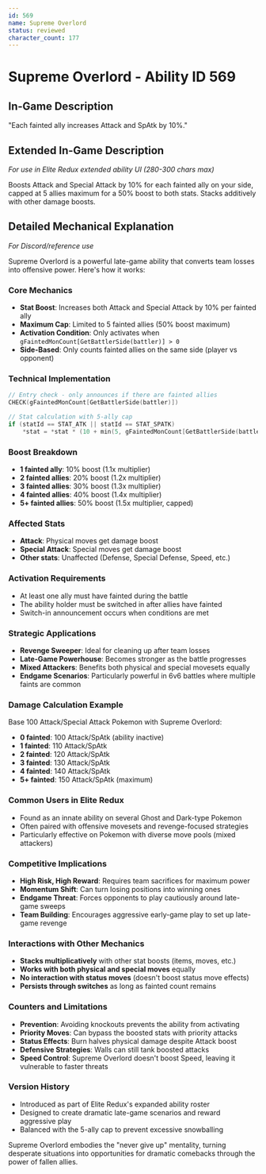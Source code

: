 ```yaml
---
id: 569
name: Supreme Overlord
status: reviewed
character_count: 177
---
```


# Supreme Overlord - Ability ID 569

## In-Game Description
"Each fainted ally increases Attack and SpAtk by 10%."

## Extended In-Game Description
*For use in Elite Redux extended ability UI (280-300 chars max)*

Boosts Attack and Special Attack by 10% for each fainted ally on your side, capped at 5 allies maximum for a 50% boost to both stats. Stacks additively with other damage boosts.

## Detailed Mechanical Explanation
*For Discord/reference use*

Supreme Overlord is a powerful late-game ability that converts team losses into offensive power. Here's how it works:

### Core Mechanics
- **Stat Boost**: Increases both Attack and Special Attack by 10% per fainted ally
- **Maximum Cap**: Limited to 5 fainted allies (50% boost maximum)
- **Activation Condition**: Only activates when `gFaintedMonCount[GetBattlerSide(battler)] > 0`
- **Side-Based**: Only counts fainted allies on the same side (player vs opponent)

### Technical Implementation
```cpp
// Entry check - only announces if there are fainted allies
CHECK(gFaintedMonCount[GetBattlerSide(battler)])

// Stat calculation with 5-ally cap
if (statId == STAT_ATK || statId == STAT_SPATK) 
    *stat = *stat * (10 + min(5, gFaintedMonCount[GetBattlerSide(battler)])) / 10;
```

### Boost Breakdown
- **1 fainted ally**: 10% boost (1.1x multiplier)
- **2 fainted allies**: 20% boost (1.2x multiplier) 
- **3 fainted allies**: 30% boost (1.3x multiplier)
- **4 fainted allies**: 40% boost (1.4x multiplier)
- **5+ fainted allies**: 50% boost (1.5x multiplier, capped)

### Affected Stats
- **Attack**: Physical moves get damage boost
- **Special Attack**: Special moves get damage boost
- **Other stats**: Unaffected (Defense, Special Defense, Speed, etc.)

### Activation Requirements
- At least one ally must have fainted during the battle
- The ability holder must be switched in after allies have fainted
- Switch-in announcement occurs when conditions are met

### Strategic Applications
- **Revenge Sweeper**: Ideal for cleaning up after team losses
- **Late-Game Powerhouse**: Becomes stronger as the battle progresses
- **Mixed Attackers**: Benefits both physical and special movesets equally
- **Endgame Scenarios**: Particularly powerful in 6v6 battles where multiple faints are common

### Damage Calculation Example
Base 100 Attack/Special Attack Pokemon with Supreme Overlord:
- **0 fainted**: 100 Attack/SpAtk (ability inactive)
- **1 fainted**: 110 Attack/SpAtk
- **2 fainted**: 120 Attack/SpAtk
- **3 fainted**: 130 Attack/SpAtk
- **4 fainted**: 140 Attack/SpAtk
- **5+ fainted**: 150 Attack/SpAtk (maximum)

### Common Users in Elite Redux
- Found as an innate ability on several Ghost and Dark-type Pokemon
- Often paired with offensive movesets and revenge-focused strategies
- Particularly effective on Pokemon with diverse move pools (mixed attackers)

### Competitive Implications
- **High Risk, High Reward**: Requires team sacrifices for maximum power
- **Momentum Shift**: Can turn losing positions into winning ones
- **Endgame Threat**: Forces opponents to play cautiously around late-game sweeps
- **Team Building**: Encourages aggressive early-game play to set up late-game revenge

### Interactions with Other Mechanics
- **Stacks multiplicatively** with other stat boosts (items, moves, etc.)
- **Works with both physical and special moves** equally
- **No interaction with status moves** (doesn't boost status move effects)
- **Persists through switches** as long as fainted count remains

### Counters and Limitations
- **Prevention**: Avoiding knockouts prevents the ability from activating
- **Priority Moves**: Can bypass the boosted stats with priority attacks
- **Status Effects**: Burn halves physical damage despite Attack boost
- **Defensive Strategies**: Walls can still tank boosted attacks
- **Speed Control**: Supreme Overlord doesn't boost Speed, leaving it vulnerable to faster threats

### Version History
- Introduced as part of Elite Redux's expanded ability roster
- Designed to create dramatic late-game scenarios and reward aggressive play
- Balanced with the 5-ally cap to prevent excessive snowballing

Supreme Overlord embodies the "never give up" mentality, turning desperate situations into opportunities for dramatic comebacks through the power of fallen allies.